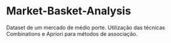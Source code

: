 # Market-Basket-Analysis
Dataset de um mercado de médio porte. Utilização das técnicas Combinations e Apriori para métodos de associação.
